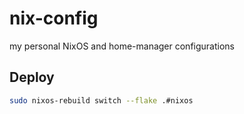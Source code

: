 # nix-config
my personal NixOS and home-manager configurations

## Deploy
```sh
sudo nixos-rebuild switch --flake .#nixos
```


